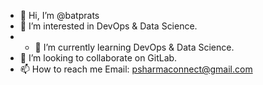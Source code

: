 - 👋 Hi, I’m @batprats
- 👀 I’m interested in DevOps & Data Science.
- - 🌱 I’m currently learning DevOps & Data Science.
- 💞️ I’m looking to collaborate on GitLab.
- 📫 How to reach me Email: psharmaconnect@gmail.com

<!---
batprats/batprats is a ✨ special ✨ repository because its `README.md` (this file) appears on your GitHub profile.
You can click the Preview link to take a look at your changes.
--->
